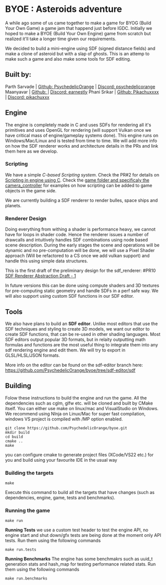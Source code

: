 # BYOE : Asteroids adventure
A while ago some of us came together to make a game for BYOG (Build Your Own Game) a game jam that happend just before IGDC. Initially we hoped to make a BYOE (Build Your Own Engine) game from scratch but realized it'll take a longer time given our requirements. 

We decided to build a mini-engine using SDF (signed distance fields) and make a clone of asteroid but with a slap of ghosts. This is an attemp to make such a game and also make some tools for SDF editing.

## Built by:
Parth Sarvade   | [Github: PsychedelicOrange](https://github.com/PsychedelicOrange) | [Discord: psychedelicorange]()
Maanyavar       | [Github: ]() | [Discord: earnestly]()
Phani Srikar    | [Github: Pikachuxxxx](https://github.com/Pikachuxxxx) | [Discord: pikachuxxx]()

## Engine 
The engine is completely made in C and uses SDFs for rendering all it's primitives and uses OpenGL for rendering (will support Vulkan once we have critical mass of engine/gameplay systems done). This engine runs on Windows/Mac/Linux and is tested from time to time. We will add more info on how the SDF renderer works and architecture details in the PRs and link them here as we develop.

### Scripting
We have a simple *C-based Scripting system*. Check the PR#2 for details on [Scripting in engine using C](https://github.com/PsychedelicOrange/byoe/pull/2). Check the [game folder and specificaly the camera_controller](https://github.com/PsychedelicOrange/byoe/blob/sdf-renderer-draft-1/game/camera_controller.c) for examples on how scripting can be added to game objects in the game side.

We are currently building a SDF renderer to render bulles, space ships and planets.

### Renderer Design
Doing everything from withing a shader is performance heavy, we cannot have for loops in shader code. Hence the renderer issues a number of drawcalls and intuitively handles SDF combinations using node based scene description. During the early stages the scene and operations will be dynamic and no pre-computation will be done, we will use a Pixel Shader approach (Will be refactored to a CS once we add vulkan support) and handle this using simple data structures.

This is the first draft of the preliminary design for the sdf_renderer: #PR10 [SDF Renderer Abstraction Draft - 1](https://github.com/PsychedelicOrange/byoe/pull/10)

In future versions this can be done using compute shaders and 3D textures for pre-computing static geometry and handle SDFs in a perf safe way. We will also support using custom SDF functions in our SDF editor.

## Tools
We also have plans to build an **SDF editor**. Unlike most editors that use the SDF techniques and styling to create 3D models, we want our editor to create SDF functions, that can be re-used in other shading languages. Most SDF editors output popular 3D formats, but in relaity outputting math formulas and functions are the most useful thing to integrate them into any sdf rendering engine and edit them. We will try to export in GLSL/HLSL/JSON formats.

More info on the editor can be found on the sdf-editor branch here: https://github.com/PsychedelicOrange/byoe/tree/sdf-editor/sdf

## Building

Folow these instructions to build the engine and run the game. All the dependencies such as cglm, glfw etc. will be cloned and built by CMake itself. You can either use make on linux/mac and VisualStudio on Windows. We recommend using NInja on Linux/Mac for super fast compilation, windows VS project is compiled with /MP option enabled.

```
git clone https://github.com/PsychedelicOrange/byoe.git
mkdir build
cd build
cmake ..
make 
```

you can configure cmake to generate project files (XCode/VS22 etc.) for you and build using your favourite IDE in the usual way 

### Building the targets
```
make
```
Execute this command  to build all the targets that have changes (such as dependencies, engine, game, tests and benchmarks).

### Running the game
```
make run
```

**Running Tests**
we use a custom test header to test the engine API, no engine start and shut down/gfx tests are being done at the moment only API tests. Run them using the following commands
```
make run.tests
```

**Running Benchmarks**
The engine has some benchmakrs such as uuid_t generation stats and hash_map for testing performance related stats. Run them using the following commands
```
make run.benchmarks
```
